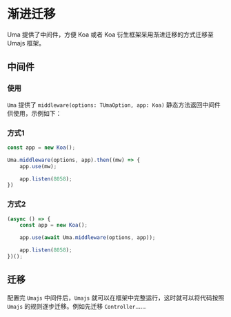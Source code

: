 # 渐进迁移
Uma 提供了中间件，方便 Koa 或者 Koa 衍生框架采用渐进迁移的方式迁移至 Umajs 框架。

## 中间件

### 使用
`Uma` 提供了 `middleware(options: TUmaOption, app: Koa)` 静态方法返回中间件供使用，示例如下：

### 方式1
```js
const app = new Koa();

Uma.middleware(options, app).then((mw) => {
    app.use(mw);

    app.listen(8058);
})
```

### 方式2
```js
(async () => {
    const app = new Koa();

    app.use(await Uma.middleware(options, app));

    app.listen(8058);
})();
```

## 迁移

配置完 `Umajs` 中间件后，`Umajs` 就可以在框架中完整运行，这时就可以将代码按照 `Umajs` 的规则逐步迁移。例如先迁移 `Controller`……
